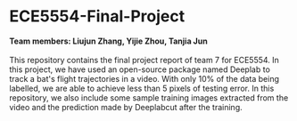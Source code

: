 # ECE5554-Final-Project
**Team members: Liujun Zhang, Yijie Zhou, Tanjia Jun**<br/><br/>
This repository contains the final project report of team 7 for ECE5554. In this project, we have used an open-source package named Deeplab to track a bat's flight trajectories in a video. With only 10% of the data being labelled, we are able to achieve less than 5 pixels of testing error. In this repository, we also include some sample training images extracted from the video and the prediction made by Deeplabcut after the training.
